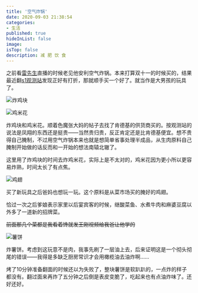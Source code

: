 ```yaml
---
title: '空气炸锅'
date: 2020-09-03 21:38:54
categories:
- 生活
published: true
hideInList: false
image: 
isTop: false
description: 减 肥 饮 食
---
```

之前看[雷先生](https://space.bilibili.com/509050400/)直播的时候老见他安利空气炸锅。本来打算双十一的时候买的，结果最近翻[s1观测站](https://bbs.saraba1st.com/2b/thread-1947415-1-1.html)发现正好有打折，那就顺手买一个好了。就当作是大男孩的玩具了。

<!-- more -->

![炸鸡块](https://img.amamiyayuuko.com/20200903210415.jpg)

![鸡米花](https://img.amamiyayuuko.com/20200903210402.jpg)

炸鸡块和鸡米花。顺着色魔张大妈的帖子去找了肯德基的供货商买的。按观测站的说法是凤翔的东西还是挺贵——当然贵归贵，反正肯定还是比肯德基便宜。想不贵得自己腌制，不过用空气炸锅本来也就是想简单省事处理半成品，从生肉原料自己腌制开始做的话反而和一开始的想法南辕北辙了。

这里用了炸鸡块的时间去炸鸡米花，实际上是不太对的，鸡米花因为更小所以更容易炸熟，时间太长了有点焦。

![鸡翅](https://img.amamiyayuuko.com/20200903210326.jpg)

买了新玩具之后爸妈也想玩一玩。这个原料是从菜市场买的腌好的鸡翅。

恰过一次之后爹娘表示家里以后宴宾客的时候，继酸菜鱼、水煮牛肉和麻婆豆腐以外多了一道新的招牌菜。

~~前面那几个菜都是我看着馋就发王刚视频给我爸让他学的~~

![薯饼](https://img.amamiyayuuko.com/20200903210344.jpg)

炸薯饼。考虑到这玩意不是肉，我事先刷了一层油上去，后来证明这是一个彻头彻尾的错误——我得是多缺乏厨房常识才会用橄榄油去油炸啊……

烤了10分钟准备翻面的时候还以为失败了，整块薯饼是软趴趴的，一点炸的样子都没有。翻过面来再炸了五分钟之后倒是表皮变脆了，吃起来也有点油炸味了。还好还好。
